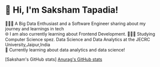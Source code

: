 # 👋 Hi, I'm Saksham Tapadia!
👩🏻‍💻 A Big Data Enthusiast and a Software Engineer sharing about my journey and learnings in tech<br/>
🌐 I am also currently learning about Frontend Development.
👩🏻‍🎓 Studying Computer Science spez. Data Science and Data Analytics at the JECRC University,Jaipur,India <br/>
💭 Currently learning about data analytics and data science!<br/>

<!-- GitHub stats from https://github.com/anuraghazra/github-readme-stats -->
[Saksham's GitHub stats]
[Anurag's GitHub stats](https://github-readme-stats.vercel.app/api?username=SakshamTapadia&show_icons=true&theme=radical)<br/>
